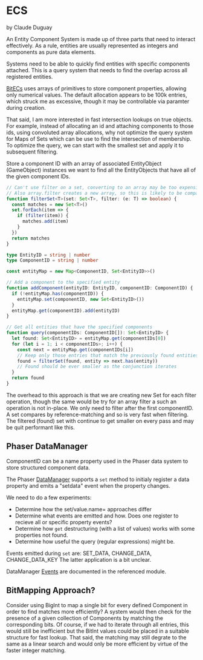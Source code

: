# ECS

by Claude Duguay

An Entity Component System is made up of three parts that need to interact
effectively. As a rule, entities are usually represented as integers and
components as pure data elements.

Systems need to be able to quickly find entities with specific components
attached. This is a query system that needs to find the overlap across
all registered entities.

[BitECs](https://github.com/NateTheGreatt/bitECS) uses arrays of primitives
to store component properties, allowing only numerical values. The default
allocation appears to be 100k entries, which struck me as excessive, though
it may be controllable via paramter during creation.

That said, I am more interested in fast intersection lookups on true objects.
For example, instead of allocating an id and attaching components to those ids,
using convoluted array allocations, why not optimize the query system for Maps
of Sets which can be use to find the intersection of membership. To optimize
the query, we can start with the smallest set and apply it to subsequent
filtering.

Store a component ID with an array of associated EntityObject (GameObject) instances
we want to find all the EntityObjects that have all of the given component IDs.

```typescript
// Can't use filter on a set, converting to an array may be too expensive.
// Also array.filter creates a new array, so this is likely to be comparable.
function filterSet<T>(set: Set<T>, filter: (e: T) => boolean) {
  const matches = new Set<T>()
  set.forEach(item => {
    if (filter(item)) {
      matches.add(item)
    }
  })
  return matches
}

type EntityID = string | number
type ComponentID = string | number

const entityMap = new Map<ComponentID, Set<EntityID>>()

// Add a component to the specified entity
function addComponent(entityID: EntityID, componentID: ComponentID) {
  if (!entityMap.has(componentID)) {
    entityMap.set(componentID, new Set<EntityID>())
  }
  entityMap.get(componentID).add(entityID)
}

// Get all entities that have the specified components
function query(componentIDs: ComponentID[]): Set<EntityID> {
  let found: Set<EntityID> = entityMap.get(componentIDs[0])
  for (let i = 1; i < componentIDs>; i++) {
    const next = entityMap.get(componentIDs[i])
    // Keep only those entries that match the previously found entities
    found = filterSet(found, entity => next.has(entity)) 
    // Found should be ever smaller as the conjunction iterates
  }
  return found
}
```

The overhead to this approach is that we are creating new Set for each filter
operation, though the same would be try for an array filter a such an operation
is not in-place. We only need to filter after the first componentID. A set
compares by reference-matching and so is very fast when filtering. The filtered
(found) set with continue to get smaller on every pass and may be quit
performant like this.

## Phaser DataManager

ComponentID can be a name property used in the Phaser data system to store
structured component data.

The Phaser [DataManager](https://newdocs.phaser.io/docs/3.60.0/Phaser.Data.DataManager)
supports a ```set``` method to initialy register a data property and emits a "setdata"
event when the property changes.

We need to do a few experiments:

* Determine how the set/value.name= approaches differ
* Determine what events are emitted and how. Does one register 
to recieve all or specific property events?
* Determine how ```get``` destructuring (with a list of values) works with 
some properties not found.
* Determine how useful the query (regular expressions) might be.

Events emitted during ```set``` are: SET_DATA, CHANGE_DATA, CHANGE_DATA_KEY
The latter application is a bit unclear.

DataManager [Events](https://newdocs.phaser.io/docs/3.60.0/Phaser.Data.Events)
are documented in the referenced module.

## BitMapping Approach?

Consider using BigInt to map a single bit for every defined Component in order 
to find matches more efficiently? A system would then check for the presence of a
given collection of Components by matching the corresponding bits. Of course,
if we had to iterate through all entries, this would still be inefficient but 
the BitInt values could be placed in a suitable structure for fast lookup. That
said, the matching may still degrate to the same as a linear search and would
only be more efficient by virtue of the faster integer matching.


